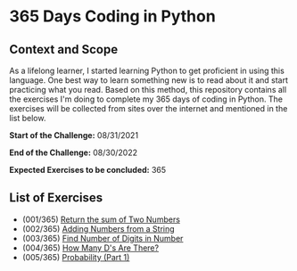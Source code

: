 # 365 Days Coding in Python

## Context and Scope

As a lifelong learner, I started learning Python to get proficient in using this language. One best way to learn 
something new is to read about it and start practicing what you read. Based on this method, this repository contains all
the exercises I'm doing to complete my 365 days of coding in Python. The exercises will be collected from sites over the
internet and mentioned in the list below.

**Start of the Challenge:** 08/31/2021

**End of the Challenge:** 08/30/2022

**Expected Exercises to be concluded:** 365

## List of Exercises

* (001/365) [Return the sum of Two Numbers](https://edabit.com/challenge/3LpBLgNRyaHMvNb4j)
* (002/365) [Adding Numbers from a String](https://edabit.com/challenge/stAFzKqQnWHztzrAW)
* (003/365) [Find Number of Digits in Number](https://edabit.com/challenge/iqaQLvS7yfGR2wJyL)
* (004/365) [How Many D's Are There?](https://edabit.com/challenge/xdSKkXQkkMroNzq8C)
* (005/365) [Probability (Part 1)](https://edabit.com/challenge/LMjficQtWW36a3by3)
